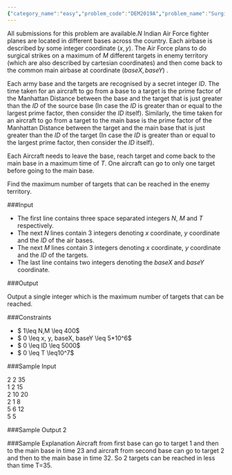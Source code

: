 ```yaml
---
{"category_name":"easy","problem_code":"DEM2019A","problem_name":"Surgical Strikes","languages_supported":{"0":"C","1":"CPP14","2":"JAVA","3":"PYTH","4":"PYTH 3.6","5":"PYPY","6":"CS2","7":"PAS fpc","8":"PAS gpc","9":"RUBY","10":"PHP","11":"GO","12":"NODEJS","13":"HASK","14":"rust","15":"SCALA","16":"swift","17":"D","18":"PERL","19":"FORT","20":"WSPC","21":"ADA","22":"CAML","23":"ICK","24":"BF","25":"ASM","26":"CLPS","27":"PRLG","28":"ICON","29":"SCM qobi","30":"PIKE","31":"ST","32":"NICE","33":"LUA","34":"BASH","35":"NEM","36":"LISP sbcl","37":"LISP clisp","38":"SCM guile","39":"JS","40":"ERL","41":"TCL","42":"kotlin","43":"PERL6","44":"TEXT","45":"SCM chicken","46":"PYP3","47":"CLOJ","48":"R","49":"COB","50":"FS"},"max_timelimit":1,"source_sizelimit":50000,"problem_author":"vishal_nnd0","problem_tester":null,"date_added":"15-04-2019","tags":{"0":"vishal_nnd0"},"time":{"view_start_date":1556307900,"submit_start_date":1556307900,"visible_start_date":1556307900,"end_date":1735669800},"is_direct_submittable":false,"layout":"problem"}
---
```

<span class="solution-visible-txt">All submissions for this problem are available.</span>$N$ Indian Air Force fighter planes are located in different bases across the country. Each airbase is described by some integer coordinate $(x,y)$. The Air Force plans to do surgical strikes on a maximum of $M$ different targets in enemy territory (which are also described by cartesian coordinates) and then come back to the common main airbase at coordinate $(baseX, baseY)$ .   

Each army base and the targets are recognised by a secret integer $ID$. The time taken for an aircraft to go from a base to a target is the prime factor of the Manhattan Distance between the base and the target that is just greater than the $ID$ of the source base (In case the $ID$ is greater than or equal to the largest prime factor, then consider the $ID$ itself). Similarly, the time taken for an aircraft to go from a target to the main base is the prime factor of the Manhattan Distance between the target and the main base that is just greater than the $ID$ of the target (In case the $ID$ is greater than or equal to the largest prime factor, then consider the $ID$ itself).   

Each Aircraft needs to leave the base, reach target and come back to the main base in a maximum time of $T$.  One aircraft can go to only one target before going to the main base.

Find the maximum number of targets that can be reached in the enemy territory.


###Input
- The first line contains three space separated integers $N$, $M$ and $T$ respectively.
- The next $N$ lines contain 3 integers denoting $x$ coordinate, $y$ coordinate and the $ID$ of the air bases.
- The next $M$ lines contain 3 integers denoting $x$ coordinate, $y$ coordinate and the $ID$ of the targets.
- The last line contains two integers denoting the  $baseX$ and $baseY$ coordinate.

###Output

Output a single integer which is the maximum number of targets that can be reached.

###Constraints 
- $ 1\leq N,M \leq 400$
- $ 0 \leq x, y, baseX, baseY \leq 5*10^6$
- $ 0 \leq ID \leq 5000$
- $ 0 \leq T \leq10^7$

###Sample Input

2 2 35   
1 2 15   
2 10 20   
2 1 8   
5 6 12   
5 5   

###Sample Output
2

###Sample Explanation
Aircraft from first base can go to target 1 and then to the main base in time 23 and aircraft from second base can go to target 2 and then to the main base in time 32. So 2 targets can be reached in less than time T=35.  